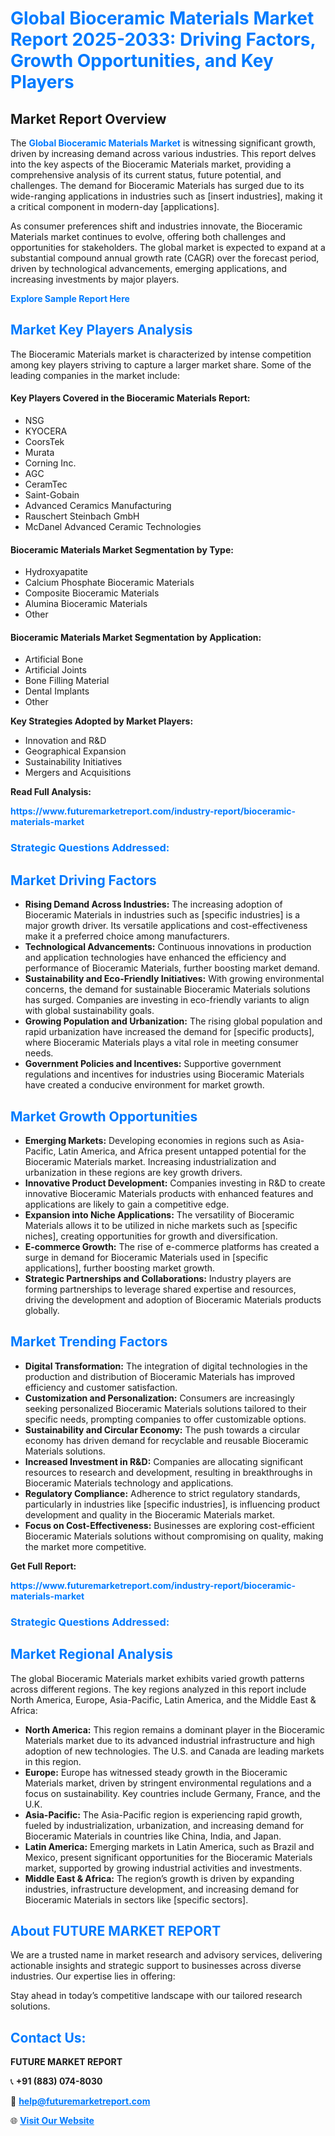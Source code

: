 <h1 style="color: #007BFF;">Global Bioceramic Materials Market Report 2025-2033: Driving Factors, Growth Opportunities, and Key Players</h1>

<section id="overview">
<h2>Market Report Overview</h2>
<p>The <a href="https://www.futuremarketreport.com/industry-report/bioceramic-materials-market" style="color: #007BFF; text-decoration: none;"><strong>Global Bioceramic Materials Market</strong></a> is witnessing significant growth, driven by increasing demand across various industries. This report delves into the key aspects of the Bioceramic Materials market, providing a comprehensive analysis of its current status, future potential, and challenges. The demand for Bioceramic Materials has surged due to its wide-ranging applications in industries such as [insert industries], making it a critical component in modern-day [applications].</p>
<p>As consumer preferences shift and industries innovate, the Bioceramic Materials market continues to evolve, offering both challenges and opportunities for stakeholders. The global market is expected to expand at a substantial compound annual growth rate (CAGR) over the forecast period, driven by technological advancements, emerging applications, and increasing investments by major players.</p>
</section>

<section id="overview">
<p><a href="https://www.futuremarketreport.com/request-sample/reportId=91365" style="color: #007BFF; text-decoration: none;"><strong>Explore Sample Report Here</strong></a></p>
</section>

<section id="key-players">
<h2 style="color: #007BFF;">Market Key Players Analysis</h2>
<p>The Bioceramic Materials market is characterized by intense competition among key players striving to capture a larger market share. Some of the leading companies in the market include:</p>
<h4>Key Players Covered in the Bioceramic Materials Report:</h4>
<ul><li>NSG</li><li>KYOCERA</li><li>CoorsTek</li><li>Murata</li><li>Corning Inc.</li><li>AGC</li><li>CeramTec</li><li>Saint-Gobain</li><li>Advanced Ceramics Manufacturing</li><li>Rauschert Steinbach GmbH</li><li>McDanel Advanced Ceramic Technologies</li></ul>
<h4>Bioceramic Materials Market Segmentation by Type:</h4>
<ul><li>Hydroxyapatite</li><li>Calcium Phosphate Bioceramic Materials</li><li>Composite Bioceramic Materials</li><li>Alumina Bioceramic Materials</li><li>Other</li></ul>

<h4>Bioceramic Materials Market Segmentation by Application:</h4>
<ul><li>Artificial Bone</li><li>Artificial Joints</li><li>Bone Filling Material</li><li>Dental Implants</li><li>Other</li></ul>
<p><strong>Key Strategies Adopted by Market Players:</strong></p>
<ul>
<li>Innovation and R&D</li>
<li>Geographical Expansion</li>
<li>Sustainability Initiatives</li>
<li>Mergers and Acquisitions</li>
</ul>
</section>

<section>
<p><strong>Read Full Analysis: </strong></p><a href="https://www.futuremarketreport.com/industry-report/bioceramic-materials-market" style="color: #007BFF; text-decoration: none;"><strong>https://www.futuremarketreport.com/industry-report/bioceramic-materials-market</strong></a>
<h3 style="color: #007BFF;">Strategic Questions Addressed:</h3>
</section>

<section id="driving-factors">
<h2 style="color: #007BFF;">Market Driving Factors</h2>
<ul>
<li><strong>Rising Demand Across Industries:</strong> The increasing adoption of Bioceramic Materials in industries such as [specific industries] is a major growth driver. Its versatile applications and cost-effectiveness make it a preferred choice among manufacturers.</li>
<li><strong>Technological Advancements:</strong> Continuous innovations in production and application technologies have enhanced the efficiency and performance of Bioceramic Materials, further boosting market demand.</li>
<li><strong>Sustainability and Eco-Friendly Initiatives:</strong> With growing environmental concerns, the demand for sustainable Bioceramic Materials solutions has surged. Companies are investing in eco-friendly variants to align with global sustainability goals.</li>
<li><strong>Growing Population and Urbanization:</strong> The rising global population and rapid urbanization have increased the demand for [specific products], where Bioceramic Materials plays a vital role in meeting consumer needs.</li>
<li><strong>Government Policies and Incentives:</strong> Supportive government regulations and incentives for industries using Bioceramic Materials have created a conducive environment for market growth.</li>
</ul>
</section>

<section id="growth-opportunities">
<h2 style="color: #007BFF;">Market Growth Opportunities</h2>
<ul>
<li><strong>Emerging Markets:</strong> Developing economies in regions such as Asia-Pacific, Latin America, and Africa present untapped potential for the Bioceramic Materials market. Increasing industrialization and urbanization in these regions are key growth drivers.</li>
<li><strong>Innovative Product Development:</strong> Companies investing in R&D to create innovative Bioceramic Materials products with enhanced features and applications are likely to gain a competitive edge.</li>
<li><strong>Expansion into Niche Applications:</strong> The versatility of Bioceramic Materials allows it to be utilized in niche markets such as [specific niches], creating opportunities for growth and diversification.</li>
<li><strong>E-commerce Growth:</strong> The rise of e-commerce platforms has created a surge in demand for Bioceramic Materials used in [specific applications], further boosting market growth.</li>
<li><strong>Strategic Partnerships and Collaborations:</strong> Industry players are forming partnerships to leverage shared expertise and resources, driving the development and adoption of Bioceramic Materials products globally.</li>
</ul>
</section>

<section id="trending-factors">
<h2 style="color: #007BFF;">Market Trending Factors</h2>
<ul>
<li><strong>Digital Transformation:</strong> The integration of digital technologies in the production and distribution of Bioceramic Materials has improved efficiency and customer satisfaction.</li>
<li><strong>Customization and Personalization:</strong> Consumers are increasingly seeking personalized Bioceramic Materials solutions tailored to their specific needs, prompting companies to offer customizable options.</li>
<li><strong>Sustainability and Circular Economy:</strong> The push towards a circular economy has driven demand for recyclable and reusable Bioceramic Materials solutions.</li>
<li><strong>Increased Investment in R&D:</strong> Companies are allocating significant resources to research and development, resulting in breakthroughs in Bioceramic Materials technology and applications.</li>
<li><strong>Regulatory Compliance:</strong> Adherence to strict regulatory standards, particularly in industries like [specific industries], is influencing product development and quality in the Bioceramic Materials market.</li>
<li><strong>Focus on Cost-Effectiveness:</strong> Businesses are exploring cost-efficient Bioceramic Materials solutions without compromising on quality, making the market more competitive.</li>
</ul>
</section>

<section>
<p><strong>Get Full Report: </strong></p><a href="https://www.futuremarketreport.com/industry-report/bioceramic-materials-market" style="color: #007BFF; text-decoration: none;"><strong>https://www.futuremarketreport.com/industry-report/bioceramic-materials-market</strong></a>
<h3 style="color: #007BFF;">Strategic Questions Addressed:</h3>
</section>


<section id="regional-analysis">
<h2 style="color: #007BFF;">Market Regional Analysis</h2>
<p>The global Bioceramic Materials market exhibits varied growth patterns across different regions. The key regions analyzed in this report include North America, Europe, Asia-Pacific, Latin America, and the Middle East & Africa:</p>
<ul>
<li><strong>North America:</strong> This region remains a dominant player in the Bioceramic Materials market due to its advanced industrial infrastructure and high adoption of new technologies. The U.S. and Canada are leading markets in this region.</li>
<li><strong>Europe:</strong> Europe has witnessed steady growth in the Bioceramic Materials market, driven by stringent environmental regulations and a focus on sustainability. Key countries include Germany, France, and the U.K.</li>
<li><strong>Asia-Pacific:</strong> The Asia-Pacific region is experiencing rapid growth, fueled by industrialization, urbanization, and increasing demand for Bioceramic Materials in countries like China, India, and Japan.</li>
<li><strong>Latin America:</strong> Emerging markets in Latin America, such as Brazil and Mexico, present significant opportunities for the Bioceramic Materials market, supported by growing industrial activities and investments.</li>
<li><strong>Middle East & Africa:</strong> The region’s growth is driven by expanding industries, infrastructure development, and increasing demand for Bioceramic Materials in sectors like [specific sectors].</li>
</ul>
</section>

<footer>
<h2 style="color: #007BFF;">About FUTURE MARKET REPORT</h2>
<p>We are a trusted name in market research and advisory services, delivering actionable insights and strategic support to businesses across diverse industries. Our expertise lies in offering:</p>

<p>Stay ahead in today’s competitive landscape with our tailored research solutions.</p>

<h2 style="color: #007BFF;">Contact Us:</h2>
<p><strong>FUTURE MARKET REPORT</strong></p>
<p>📞 <strong>+91 (883) 074-8030</strong></p>
<p>📧 <strong><a href="mailto:help@futuremarketreport.com" style="color: #007BFF;">help@futuremarketreport.com</a></strong></p>
<p>🌐 <strong><a href="https://www.futuremarketreport.com/" style="color: #007BFF;">Visit Our Website</a></strong></p>
</footer>